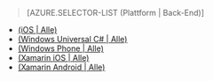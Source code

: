﻿> [AZURE.SELECTOR-LIST (Plattform | Back-End)]
- [(iOS | Alle)](/de-de/documentation/articles/mobile-services-ios-get-started-offline-data/)
- [(Windows Universal C# | Alle)](/de-de/documentation/articles/mobile-services-windows-store-dotnet-get-started-offline-data/)
- [(Windows Phone | Alle)](/de-de/documentation/articles/mobile-services-windows-phone-get-started-offline-data/)
- [(Xamarin iOS | Alle)](/de-de/documentation/articles/mobile-services-xamarin-ios-get-started-offline-data/)
- [(Xamarin Android | Alle)](/de-de/documentation/articles/mobile-services-xamarin-android-get-started-offline-data/)


<!--HONumber=42-->
